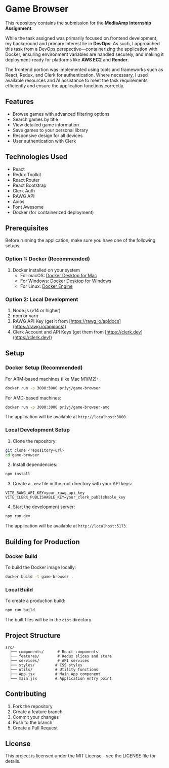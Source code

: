 # Game Browser

This repository contains the submission for the **MediaAmp Internship Assignment**.

While the task assigned was primarily focused on frontend development, my background and primary interest lie in **DevOps**. As such, I approached this task from a DevOps perspective—containerizing the application with Docker, ensuring environment variables are handled securely, and making it deployment-ready for platforms like **AWS EC2** and **Render**.

The frontend portion was implemented using tools and frameworks such as React, Redux, and Clerk for authentication. Where necessary, I used available resources and AI assistance to meet the task requirements efficiently and ensure the application functions correctly.

## Features

- Browse games with advanced filtering options
- Search games by title
- View detailed game information
- Save games to your personal library
- Responsive design for all devices
- User authentication with Clerk

## Technologies Used

- React
- Redux Toolkit
- React Router
- React Bootstrap
- Clerk Auth
- RAWG API
- Axios
- Font Awesome
- Docker (for containerized deployment)

## Prerequisites

Before running the application, make sure you have one of the following setups:

### Option 1: Docker (Recommended)
1. Docker installed on your system
   - For macOS: [Docker Desktop for Mac](https://www.docker.com/products/docker-desktop)
   - For Windows: [Docker Desktop for Windows](https://www.docker.com/products/docker-desktop)
   - For Linux: [Docker Engine](https://docs.docker.com/engine/install/)

### Option 2: Local Development
1. Node.js (v14 or higher)
2. npm or yarn
3. RAWG API Key (get it from [https://rawg.io/apidocs](https://rawg.io/apidocs))
4. Clerk Account and API Keys (get them from [https://clerk.dev](https://clerk.dev))

## Setup

### Docker Setup (Recommended)

For ARM-based machines (like Mac M1/M2):
```bash
docker run -p 3000:3000 priyj/game-browser
```

For AMD-based machines:
```bash
docker run -p 3000:3000 priyj/game-browser-amd
```

The application will be available at `http://localhost:3000`.

### Local Development Setup

1. Clone the repository:
```bash
git clone <repository-url>
cd game-browser
```

2. Install dependencies:
```bash
npm install
```

3. Create a `.env` file in the root directory with your API keys:
```env
VITE_RAWG_API_KEY=your_rawg_api_key
VITE_CLERK_PUBLISHABLE_KEY=your_clerk_publishable_key
```

4. Start the development server:
```bash
npm run dev
```

The application will be available at `http://localhost:5173`.

## Building for Production

### Docker Build
To build the Docker image locally:

```bash
docker build -t game-browser .
```

### Local Build
To create a production build:

```bash
npm run build
```

The built files will be in the `dist` directory.

## Project Structure

```
src/
  ├── components/      # React components
  ├── features/        # Redux slices and store
  ├── services/        # API services
  ├── styles/         # CSS styles
  ├── utils/          # Utility functions
  ├── App.jsx         # Main App component
  └── main.jsx        # Application entry point
```

## Contributing

1. Fork the repository
2. Create a feature branch
3. Commit your changes
4. Push to the branch
5. Create a Pull Request

## License

This project is licensed under the MIT License - see the LICENSE file for details.
